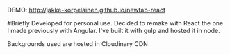 DEMO: http://jakke-korpelainen.github.io/newtab-react

#Briefly
Developed for personal use. Decided to remake with React the one I made previously with Angular.
I've built it with gulp and hosted it in node.

Backgrounds used are hosted in Cloudinary CDN

